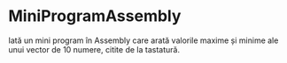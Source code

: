 # MiniProgramAssembly
Iată un mini program în Assembly care arată valorile maxime și minime ale unui vector de 10 numere, citite de la tastatură.
​
